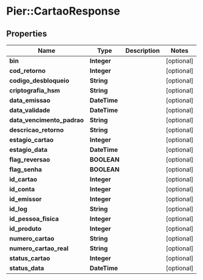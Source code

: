 # Pier::CartaoResponse

## Properties
Name | Type | Description | Notes
------------ | ------------- | ------------- | -------------
**bin** | **Integer** |  | [optional] 
**cod_retorno** | **Integer** |  | [optional] 
**codigo_desbloqueio** | **String** |  | [optional] 
**criptografia_hsm** | **String** |  | [optional] 
**data_emissao** | **DateTime** |  | [optional] 
**data_validade** | **DateTime** |  | [optional] 
**data_vencimento_padrao** | **String** |  | [optional] 
**descricao_retorno** | **String** |  | [optional] 
**estagio_cartao** | **Integer** |  | [optional] 
**estagio_data** | **DateTime** |  | [optional] 
**flag_reversao** | **BOOLEAN** |  | [optional] 
**flag_senha** | **BOOLEAN** |  | [optional] 
**id_cartao** | **Integer** |  | [optional] 
**id_conta** | **Integer** |  | [optional] 
**id_emissor** | **Integer** |  | [optional] 
**id_log** | **String** |  | [optional] 
**id_pessoa_fisica** | **Integer** |  | [optional] 
**id_produto** | **Integer** |  | [optional] 
**numero_cartao** | **String** |  | [optional] 
**numero_cartao_real** | **String** |  | [optional] 
**status_cartao** | **Integer** |  | [optional] 
**status_data** | **DateTime** |  | [optional] 


